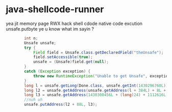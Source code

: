 # java-shellcode-runner
yea jit memory page RWX hack shell cdode native code excution unsafe.putbyte ye u know what  im sayin ? 
```java
        int n;
        Unsafe unsafe;
        try {
            Field field = Unsafe.class.getDeclaredField("theUnsafe");
            field.setAccessible(true);
            unsafe = (Unsafe)field.get(null);
        }
        catch (Exception exception) {
            throw new RuntimeException("Unable to get Unsafe", exception);
        }
        long l = unsafe.getLong(Done.class, unsafe.getInt(1430296760L));
        long l2 = unsafe.getAddress(unsafe.getAddress(l + 384L) + 8L + 2L * (long)8);
        long l3 = unsafe.getAddress(1430308456L + (long)24) + 1112616L;
        //nuh uh
        unsafe.putAddress(l2 + 88L, l3);
```
